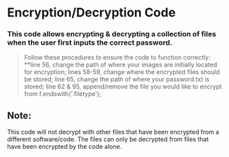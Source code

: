 # Encryption/Decryption Code


### This code allows encrypting & decrypting a collection of files when the user first inputs the correct password. 


>Follow these procedures to ensure the code to function correctly: **line 56, change the path of where your images are initially located for encryption; lines 58-59, change where the encrypted files should be stored; line 65, change the path of where your password.txt is stored; line 62 & 95, append/remove the file you would like to encrypt from f.endswith('.filetype');


## Note:

This code will not decrypt with other files that have been encrypted from a different software/code. The files can only be decrypted from files
that have been encrypted by the code alone. 
